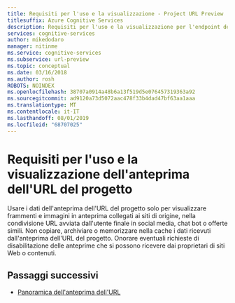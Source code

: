 ```yaml
---
title: Requisiti per l'uso e la visualizzazione - Project URL Preview
titlesuffix: Azure Cognitive Services
description: Requisiti per l'uso e la visualizzazione per l'endpoint dell'API Anteprima URL progetto.
services: cognitive-services
author: mikedodaro
manager: nitinme
ms.service: cognitive-services
ms.subservice: url-preview
ms.topic: conceptual
ms.date: 03/16/2018
ms.author: rosh
ROBOTS: NOINDEX
ms.openlocfilehash: 38707a0914a48b6a13f519d5e076457319363a92
ms.sourcegitcommit: ad9120a73d5072aac478f33b4dad47bf63aa1aaa
ms.translationtype: MT
ms.contentlocale: it-IT
ms.lasthandoff: 08/01/2019
ms.locfileid: "68707025"
---
```

# <a name="project-url-preview-use-and-display-requirements"></a>Requisiti per l'uso e la visualizzazione dell'anteprima dell'URL del progetto

Usare i dati dell'anteprima dell'URL del progetto solo per visualizzare frammenti e immagini in anteprima collegati ai siti di origine, nella condivisione URL avviata dall'utente finale in social media, chat bot o offerte simili. Non copiare, archiviare o memorizzare nella cache i dati ricevuti dall'anteprima dell'URL del progetto. Onorare eventuali richieste di disabilitazione delle anteprime che si possono ricevere dai proprietari di siti Web o contenuti.

## <a name="next-steps"></a>Passaggi successivi
- [Panoramica dell'anteprima dell'URL](overview.md)
